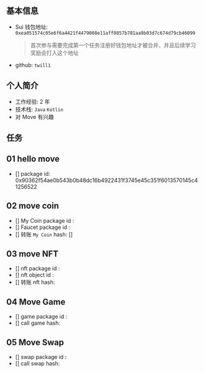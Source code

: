 ## 基本信息

- Sui 钱包地址: `0xea051574c05e6f6a4421f4479008e11aff0857b781aa9b03d7c674d79cb46099`
  > 首次参与需要完成第一个任务注册好钱包地址才被合并，并且后续学习奖励会打入这个地址
- github: `twill1`

## 个人简介

- 工作经验: 2 年
- 技术栈: `Java` `Kotlin`
- 对 Move 有兴趣

## 任务

## 01 hello move

- [] package id: 0x90362f54ae0b543b0b48dc16b4922431f3745e45c351f6013570145c41256522

## 02 move coin

- [] My Coin package id :  
- [] Faucet package id : 
- [] 转账 `My Coin` hash: []

## 03 move NFT

- [] nft package id : 
- [] nft object id : 
- [] 转账 nft hash: 

## 04 Move Game

- [] game package id : 
- [] call game hash: 

## 05 Move Swap

- [] swap package id :
- [] call swap hash:
